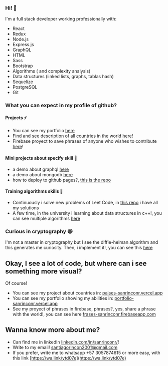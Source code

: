 ### Hi! 👋

I'm a full stack developer working professionally with:
- React
- Redux
- Node.js
- Express.js
- GraphQL
- HTML
- Sass
- Bootstrap
- Algorithms ( and complexity analysis)
- Data structures (linked lists, graphs, tablas hash)
- Sequelize
- PostgreSQL
- Git


### What you can expect in my profile of github?

#### Projects ⚡
 - You can see my portfolio [here](https://github.com/sanrinconr/Portfolio)
 - Find and see description of all countries in the world [here](https://github.com/sanrinconr/Countries-app)!
 - Firebase proyect to save phrases of anyone who wishes to contribute [here](https://github.com/sanrinconr/phrases-firebase)!

#### Mini projects about specify skill 🔭
 - a demo about graphql [here](https://github.com/sanrinconr/demo-graphql)
 - a demo about mongodb [here](https://github.com/sanrinconr/demo-mongodb)
 - how to deploy to github pages?, [this is the repo](https://github.com/sanrinconr/Demo-github-pages)
 
 #### Training algorithms skills 🌱
 - Continuously i solve new problems of Leet Code, in [this repo](https://github.com/sanrinconr/LeetCode-exercises) i have all my solutions
 - A few time, in the university i learning about data structures in c++!, you can see multiple algorithms [here](https://github.com/sanrinconr/algoritmos_busqueda)
 
 ### Curious in cryptography 😄
 I'm not a master in cryptography but I see the diffie-helman algorithm and this generates me curiosity.
 Then, i implement it!, you can see this [here](https://github.com/sanrinconr/Diffie-Helman)

## Okay, I see a lot of code, but where can i see something more visual?
Of course!
- You can see my project about countries in: [paises-sanrinconr.vercel.app](https://paises-sanrinconr.vercel.app/)
- You can see my portfolio showing my abilities in: [portfolio-sanrinconr.vercel.app](https://portfolio-sanrinconr.vercel.app)
- See my proyect of phrases in firebase, phrases?, yes, share a phrase with the world!, you can see here [frases-sanrinconr.firebaseapp.com](https://frases-sanrinconr.firebaseapp.com/)
## Wanna know more about me?
- Can find me in linkedIn [linkedin.com/in/sanrinconr/](https://www.linkedin.com/in/sanrinconr/)!
- Write to my email! santiagorincon2001@gmail.com
- If you prefer, write me to whatsapp +57 3057874615 or more easy, with this link [https://wa.link/ytd07e](https://wa.link/ytd07e)


